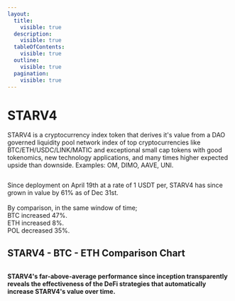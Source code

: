 ```yaml
---
layout:
  title:
    visible: true
  description:
    visible: true
  tableOfContents:
    visible: true
  outline:
    visible: true
  pagination:
    visible: true
---
```


# STARV4

STARV4 is a cryptocurrency index token that derives it's value from a DAO governed liquidity pool network index of top cryptocurrencies like BTC/ETH/USDC/LINK/MATIC and exceptional small cap tokens with good tokenomics, new technology applications, and many times higher expected upside than downside. Examples: OM, DIMO, AAVE, UNI.

<figure><img src="../.gitbook/assets/Screenshot 2024-12-31 at 2.39.11 PM.png" alt=""><figcaption></figcaption></figure>

Since deployment on April 19th at a rate of 1 USDT per, STARV4 has since grown in value by 61% as of Dec 31st.  \
\
By comparison, in the same window of time;\
BTC increased 47%. \
ETH increased 8%.\
POL decreased 35%.&#x20;

## &#x20;                       STARV4 - BTC - ETH Comparison Chart

<figure><img src="../.gitbook/assets/Screenshot 2024-12-31 at 2.54.52 PM.png" alt=""><figcaption></figcaption></figure>

**STARV4's far-above-average performance since inception transparently reveals the effectiveness of the DeFi strategies that automatically increase STARV4's value over time.**&#x20;
